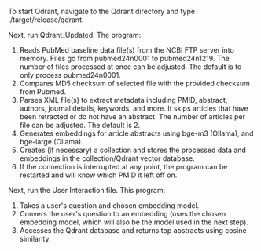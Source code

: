 
To start Qdrant, navigate to the Qdrant directory and type ./target/release/qdrant.

Next, run Qdrant_Updated. The program:
1. Reads PubMed baseline data file(s) from the NCBI FTP server into memory. Files go from pubmed24n0001 to pubmed24n1219. The number of files processed at once can be adjusted. The default is to only process pubmed24n0001.
2. Compares MD5 checksum of selected file with the provided checksum from Pubmed. 
3. Parses XML file(s) to extract metadata including PMID, abstract, authors, journal details, keywords, and more. It skips articles that have been retracted or do not have an abstract. The number of articles per file can be adjusted. The default is 2.
4. Generates embeddings for article abstracts using bge-m3 (Ollama), and bge-large (Ollama).
5. Creates (if necessary) a collection and stores the processed data and embeddings in the collection/Qdrant vector database. 
6. If the connection is interrupted at any point, the program can be restarted and will know which PMID it left off on.

Next, run the User Interaction file. This program:
1. Takes a user's question and chosen embedding model.
2. Convers the user's question to an embedding (uses the chosen embedding model, which will also be the model used in the next step).
3. Accesses the Qdrant database and returns top abstracts using cosine similarity. 

